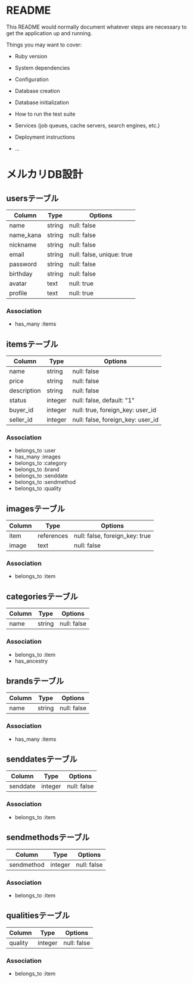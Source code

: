 # README

This README would normally document whatever steps are necessary to get the
application up and running.

Things you may want to cover:

* Ruby version

* System dependencies

* Configuration

* Database creation

* Database initialization

* How to run the test suite

* Services (job queues, cache servers, search engines, etc.)

* Deployment instructions

* ...

# メルカリDB設計

## usersテーブル
|Column|Type|Options|
|------|----|-------|
|name|string|null: false|
|name_kana|string|null: false|
|nickname|string|null: false|
|email|string|null: false, unique: true|
|password|string|null: false|
|birthday|string|null: false|
|avatar|text|null: true|
|profile|text|null: true|
### Association
- has_many :items

## itemsテーブル
|Column|Type|Options|
|------|----|-------|
|name|string|null: false|
|price|string|null: false|
|description|string|null: false|
|status|integer|null: false, default: "1"|
|buyer_id|integer|null: true, foreign_key: user_id|
|seller_id|integer|null: false, foreign_key: user_id|
### Association
- belongs_to :user
- has_many :images
- belongs_to :category
- belongs_to :brand
- belongs_to :senddate
- belongs_to :sendmethod
- belongs_to :quality

## imagesテーブル
|Column|Type|Options|
|------|----|-------|
|item|references|null: false, foreign_key: true|
|image|text|null: false|
### Association
- belongs_to :item

## categoriesテーブル
|Column|Type|Options|
|------|----|-------|
|name|string|null: false|
### Association
- belongs_to :item
- has_ancestry

## brandsテーブル
|Column|Type|Options|
|------|----|-------|
|name|string|null: false|
### Association
- has_many :items

## senddatesテーブル
|Column|Type|Options|
|------|----|-------|
|senddate|integer|null: false|
### Association
- belongs_to :item

## sendmethodsテーブル
|Column|Type|Options|
|------|----|-------|
|sendmethod|integer|null: false|
### Association
- belongs_to :item

## qualitiesテーブル
|Column|Type|Options|
|------|----|-------|
|quality|integer|null: false|
### Association
- belongs_to :item